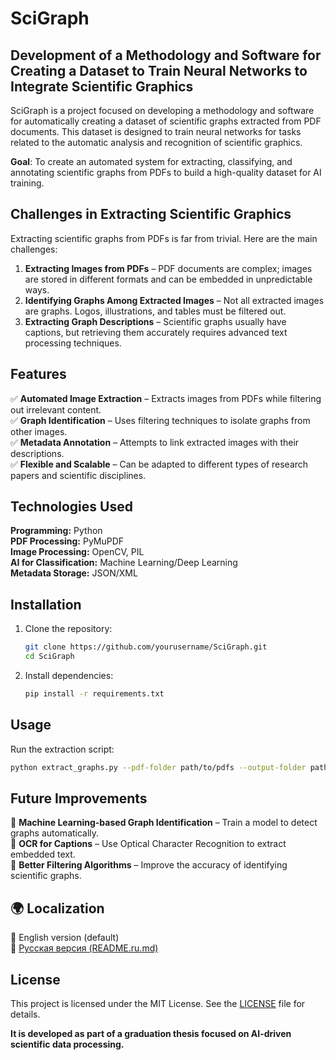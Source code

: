 # SciGraph

## Development of a Methodology and Software for Creating a Dataset to Train Neural Networks to Integrate Scientific Graphics

SciGraph is a project focused on developing a methodology and software for automatically creating a dataset of scientific graphs extracted from PDF documents. This dataset is designed to train neural networks for tasks related to the automatic analysis and recognition of scientific graphics.

**Goal**: To create an automated system for extracting, classifying, and annotating scientific graphs from PDFs to build a high-quality dataset for AI training.

## Challenges in Extracting Scientific Graphics

Extracting scientific graphs from PDFs is far from trivial. Here are the main challenges:

1. **Extracting Images from PDFs** – PDF documents are complex; images are stored in different formats and can be embedded in unpredictable ways.
2. **Identifying Graphs Among Extracted Images** – Not all extracted images are graphs. Logos, illustrations, and tables must be filtered out.
3. **Extracting Graph Descriptions** – Scientific graphs usually have captions, but retrieving them accurately requires advanced text processing techniques.

## Features

✅ **Automated Image Extraction** – Extracts images from PDFs while filtering out irrelevant content.  
✅ **Graph Identification** – Uses filtering techniques to isolate graphs from other images.  
✅ **Metadata Annotation** – Attempts to link extracted images with their descriptions.  
✅ **Flexible and Scalable** – Can be adapted to different types of research papers and scientific disciplines.  

##  Technologies Used

 **Programming:** Python  
 **PDF Processing:** PyMuPDF  
 **Image Processing:** OpenCV, PIL  
 **AI for Classification:** Machine Learning/Deep Learning  
 **Metadata Storage:** JSON/XML  

## Installation

1. Clone the repository:
   ```sh
   git clone https://github.com/yourusername/SciGraph.git
   cd SciGraph
   ```
2. Install dependencies:
   ```sh
   pip install -r requirements.txt
   ```

## Usage

Run the extraction script:
```sh
python extract_graphs.py --pdf-folder path/to/pdfs --output-folder path/to/output
```

## Future Improvements

🔹 **Machine Learning-based Graph Identification** – Train a model to detect graphs automatically.  
🔹 **OCR for Captions** – Use Optical Character Recognition to extract embedded text.  
🔹 **Better Filtering Algorithms** – Improve the accuracy of identifying scientific graphs.  

## 🌍 Localization

🔹 English version (default)  
🔹 [Русская версия (README.ru.md)](README.ru.md)  

## License

This project is licensed under the MIT License. See the [LICENSE](LICENSE) file for details.

**It is developed as part of a graduation thesis focused on AI-driven scientific data processing.**

